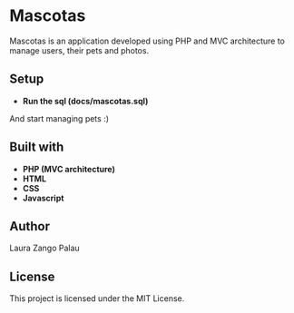 # Mascotas

Mascotas is an application developed using PHP and MVC architecture to manage users, their pets and photos.

## Setup

- **Run the sql (docs/mascotas.sql)**

And start managing pets :)

## Built with

- **PHP (MVC architecture)**
- **HTML**
- **CSS**
- **Javascript**

## Author

Laura Zango Palau

## License

This project is licensed under the MIT License.
